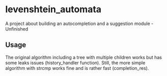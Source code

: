 # levenshtein_automata
A project about building an autocompletion and a suggestion module - Unfinished

## Usage

The original algorithm including a tree with multiple children works but has some leaks issues (history_handler function). Still, the more simple algorithm with strcmp works fine and is rather fast (completion_res).
